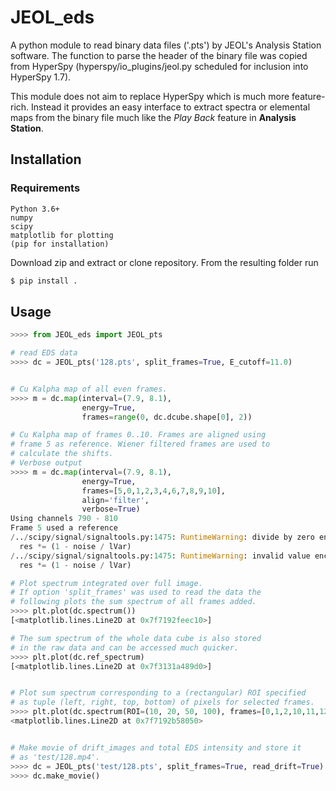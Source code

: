 # JEOL_eds

A python module to read binary data files ('.pts') by JEOL's Analysis Station software. The function to parse the header of the binary file was copied from HyperSpy (hyperspy/io_plugins/jeol.py scheduled for inclusion into HyperSpy 1.7).

This module does not aim to replace HyperSpy which is much more feature-rich. Instead it provides an easy interface to extract spectra or elemental maps from the binary file much like the *Play Back* feature in **Analysis Station**.

## Installation

### Requirements
```
Python 3.6+
numpy
scipy
matplotlib for plotting
(pip for installation)
```

Download zip and extract or clone repository. From the resulting folder run

```bash
$ pip install .
```

## Usage
```python
>>>> from JEOL_eds import JEOL_pts

# read EDS data
>>>> dc = JEOL_pts('128.pts', split_frames=True, E_cutoff=11.0)


# Cu Kalpha map of all even frames.
>>>> m = dc.map(interval=(7.9, 8.1),
                energy=True,
                frames=range(0, dc.dcube.shape[0], 2))

# Cu Kalpha map of frames 0..10. Frames are aligned using
# frame 5 as reference. Wiener filtered frames are used to
# calculate the shifts.
# Verbose output
>>>> m = dc.map(interval=(7.9, 8.1),
                energy=True,
                frames=[5,0,1,2,3,4,6,7,8,9,10],
                align='filter',
                verbose=True)
Using channels 790 - 810
Frame 5 used a reference
/../scipy/signal/signaltools.py:1475: RuntimeWarning: divide by zero encountered in true_divide
  res *= (1 - noise / lVar)
/../scipy/signal/signaltools.py:1475: RuntimeWarning: invalid value encountered in multiply
  res *= (1 - noise / lVar)

# Plot spectrum integrated over full image.
# If option 'split_frames' was used to read the data the
# following plots the sum spectrum of all frames added.
>>>> plt.plot(dc.spectrum())
[<matplotlib.lines.Line2D at 0x7f7192feec10>]

# The sum spectrum of the whole data cube is also stored
# in the raw data and can be accessed much quicker.
>>>> plt.plot(dc.ref_spectrum)
[<matplotlib.lines.Line2D at 0x7f3131a489d0>]


# Plot sum spectrum corresponding to a (rectangular) ROI specified
# as tuple (left, right, top, bottom) of pixels for selected frames.
>>>> plt.plot(dc.spectrum(ROI=(10, 20, 50, 100), frames=[0,1,2,10,11,12,30,31,32]))
<matplotlib.lines.Line2D at 0x7f7192b58050>


# Make movie of drift_images and total EDS intensity and store it
# as 'test/128.mp4'.
>>>> dc = JEOL_pts('test/128.pts', split_frames=True, read_drift=True)
>>>> dc.make_movie()
```

